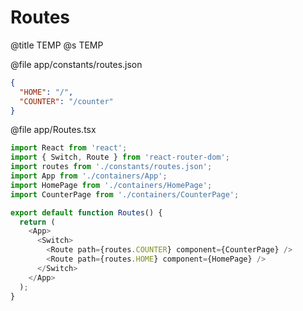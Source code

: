 # Routes
@title TEMP
@s TEMP

@file app/constants/routes.json
```json
{
  "HOME": "/",
  "COUNTER": "/counter"
}
```

@file app/Routes.tsx
```js
import React from 'react';
import { Switch, Route } from 'react-router-dom';
import routes from './constants/routes.json';
import App from './containers/App';
import HomePage from './containers/HomePage';
import CounterPage from './containers/CounterPage';

export default function Routes() {
  return (
    <App>
      <Switch>
        <Route path={routes.COUNTER} component={CounterPage} />
        <Route path={routes.HOME} component={HomePage} />
      </Switch>
    </App>
  );
}
```
